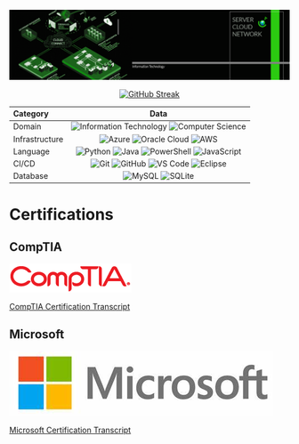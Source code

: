 ![gitbub_cover](assets/gitbub_cover.png)

<div align="center">
  <a href="https://git.io/streak-stats">
    <img src="http://github-readme-streak-stats.herokuapp.com?user=broadcomms&theme=whatsapp-light2" alt="GitHub Streak"/>
  </a>
</div>

<div align="center">

|Category                    |Data                                                                                                                                                                                                                                                                                                                                                                                                                                       |
|:---------------------------|:------------------------------------------------------------------------------------------------------------------------------------------------------------------------------------------------------------------------------------------------------------------------------------------------------------------------------------------------------------------------------------------------------------------------------------------------:|
|Domain      | ![Information Technology](https://img.shields.io/badge/Information%20Technology-00427E?style=flat&logo=it&logoColor=white) ![Computer Science](https://img.shields.io/badge/Computer%20Science-6A1B9A?style=flat&logo=computerscience&logoColor=white)                                                                                                                                                                        |
| Infrastructure         | ![Azure](https://img.shields.io/badge/Microsoft%20Azure-0089D6?style=flat&logo=microsoft-azure&logoColor=white) ![Oracle Cloud](https://img.shields.io/badge/Oracle%20Cloud-F80000?style=flat&logo=oracle&logoColor=white) ![AWS](https://img.shields.io/badge/Amazon%20AWS-232F3E?style=flat&logo=amazon-aws&logoColor=white)                                                                                       |
| Language              | ![Python](https://img.shields.io/badge/Python-3670A0?style=flat&logo=python&logoColor=ffdd54) ![Java](https://img.shields.io/badge/Java-ED8B00?style=flat&logo=java&logoColor=white) ![PowerShell](https://img.shields.io/badge/PowerShell-5391FE?style=flat&logo=powershell&logoColor=white) ![JavaScript](https://img.shields.io/badge/JavaScript-F7DF1E?style=flat&logo=javascript&logoColor=black)      |
| CI/CD              | ![Git](https://img.shields.io/badge/Git-F05032?style=flat&logo=git&logoColor=white) ![GitHub](https://img.shields.io/badge/GitHub-181717?style=flat&logo=github&logoColor=white) ![VS Code](https://img.shields.io/badge/VS%20Code-007ACC?style=flat&logo=visualstudiocode&logoColor=white) ![Eclipse](https://img.shields.io/badge/Eclipse-2C2255?style=flat&logo=eclipse&logoColor=white)                 |
| Database             | ![MySQL](https://img.shields.io/badge/MySQL-4479A1?style=flat&logo=mysql&logoColor=white) ![SQLite](https://img.shields.io/badge/SQLite-003B57?style=flat&logo=sqlite&logoColor=white)                                                                                                                                                                                                                                        |

</div>

# Certifications

## CompTIA

![CompTIA logo](assets/CompTIA.png)

[CompTIA Certification Transcript](https://www.certmetrics.com/comptia/public/transcript.aspx?transcript=4XWF8EE2M1Q11S5Q)

## Microsoft

![Microsoft logo](assets/Microsoft.jpeg)

[Microsoft Certification Transcript](https://learn.microsoft.com/en-us/users/rramoscabral/transcript/vpm3qaxezx36ymr)
